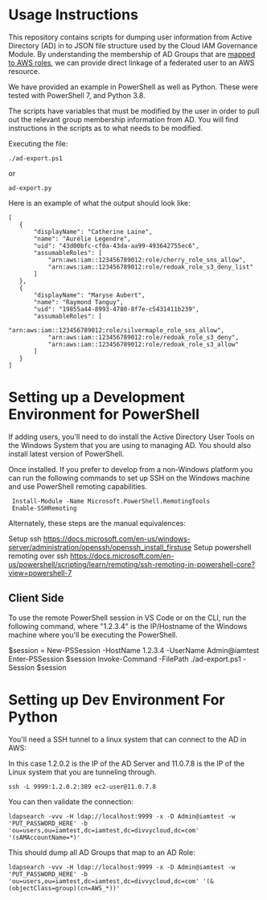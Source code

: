 # Usage Instructions


This repository contains scripts for dumping user information from Active Directory (AD) in to JSON file structure used by the Cloud IAM Governance Module.  By understanding the membership of AD Groups that are [mapped to AWS roles](https://aws.amazon.com/blogs/security/aws-federated-authentication-with-active-directory-federation-services-ad-fs/), we can provide direct linkage of a federated user to an AWS resource. 

We have provided an example in PowerShell as well as Python.  These were tested with PowerShell 7, and Python 3.8.

The scripts have variables that must be modified by the user in order to pull out the relevant group membership information from AD.  You will find instructions in the scripts as to what needs to be modified.


Executing the file:

```./ad-export.ps1```

or

```ad-export.py```


Here is an example of what the output should look like:


```
[
   {
       "displayName": "Catherine Laine",
       "name": "Aurélie Legendre",
       "uid": "43d00bfc-cf0a-43da-aa99-493642755ec6",
       "assumableRoles": [
           "arn:aws:iam::123456789012:role/cherry_role_sns_allow",
           "arn:aws:iam::123456789012:role/redoak_role_s3_deny_list"
       ]
   },
   {
       "displayName": "Maryse Aubert",
       "name": "Raymond Tanguy",
       "uid": "19855a44-8993-4780-8f7e-c5431411b239",
       "assumableRoles": [
           "arn:aws:iam::123456789012:role/silvermaple_role_sns_allow",
           "arn:aws:iam::123456789012:role/redoak_role_s3_deny",
           "arn:aws:iam::123456789012:role/redoak_role_s3_allow"
       ]
   }
]
```

# Setting up a Development Environment for PowerShell



If adding users, you'll need to do install the Active Directory User Tools on the Windows System that you are using to managing AD.
You should also install latest version of PowerShell.

Once installed.  If you prefer to develop from a non-Windows platform you can run the following commands to set up SSH on the Windows machine and use PowerShell remoting capabilities.

```
 Install-Module -Name Microsoft.PowerShell.RemotingTools
 Enable-SSHRemoting
```

Alternately, these steps are the manual equivalences:

Setup ssh https://docs.microsoft.com/en-us/windows-server/administration/openssh/openssh_install_firstuse
Setup powershell remoting over ssh https://docs.microsoft.com/en-us/powershell/scripting/learn/remoting/ssh-remoting-in-powershell-core?view=powershell-7


## Client Side

 To use the remote PowerShell session in VS Code or on the CLI, run the following command, where "1.2.3.4" is the IP/Hostname of the Windows machine where you'll be executing the PowerShell.
 
$session = New-PSSession -HostName 1.2.3.4  -UserName Admin@iamtest
 Enter-PSSession $session
 Invoke-Command -FilePath ./ad-export.ps1 -Session $session


# Setting up Dev Environment For Python

You'll need a SSH tunnel to a linux system that can connect to the AD in AWS:

In this case 1.2.0.2 is the IP of the AD Server and 11.0.7.8 is the IP of the Linux system that you are tunneling through.

```ssh -L 9999:1.2.0.2:389 ec2-user@11.0.7.8```

You can then validate the connection:

```ldapsearch -vvv -H ldap://localhost:9999 -x -D Admin@iamtest -w 'PUT_PASSWORD_HERE' -b 'ou=users,ou=iamtest,dc=iamtest,dc=divvycloud,dc=com' '(sAMAccountName=*)'```

This should dump all AD Groups that map to an AD Role:


```ldapsearch -vvv -H ldap://localhost:9999 -x -D Admin@iamtest -w 'PUT_PASSWORD_HERE' -b 'ou=users,ou=iamtest,dc=iamtest,dc=divvycloud,dc=com' '(&(objectClass=group)(cn=AWS_*))'```